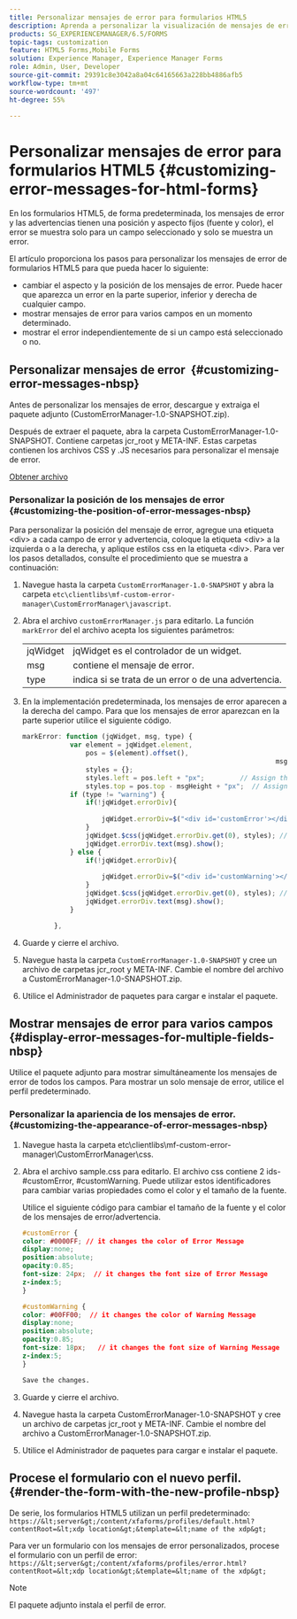 ```yaml
---
title: Personalizar mensajes de error para formularios HTML5
description: Aprenda a personalizar la visualización de mensajes de error para formularios HTML5, incluido cómo cambiar su posición y apariencia.
products: SG_EXPERIENCEMANAGER/6.5/FORMS
topic-tags: customization
feature: HTML5 Forms,Mobile Forms
solution: Experience Manager, Experience Manager Forms
role: Admin, User, Developer
source-git-commit: 29391c8e3042a8a04c64165663a228bb4886afb5
workflow-type: tm+mt
source-wordcount: '497'
ht-degree: 55%

---
```


# Personalizar mensajes de error para formularios HTML5 {#customizing-error-messages-for-html-forms}

En los formularios HTML5, de forma predeterminada, los mensajes de error y las advertencias tienen una posición y aspecto fijos (fuente y color), el error se muestra solo para un campo seleccionado y solo se muestra un error.

El artículo proporciona los pasos para personalizar los mensajes de error de formularios HTML5 para que pueda hacer lo siguiente:

* cambiar el aspecto y la posición de los mensajes de error. Puede hacer que aparezca un error en la parte superior, inferior y derecha de cualquier campo.
* mostrar mensajes de error para varios campos en un momento determinado.
* mostrar el error independientemente de si un campo está seleccionado o no.

## Personalizar mensajes de error  {#customizing-error-messages-nbsp}

Antes de personalizar los mensajes de error, descargue y extraiga el paquete adjunto (CustomErrorManager-1.0-SNAPSHOT.zip).

Después de extraer el paquete, abra la carpeta CustomErrorManager-1.0-SNAPSHOT. Contiene carpetas jcr_root y META-INF. Estas carpetas contienen los archivos CSS y .JS necesarios para personalizar el mensaje de error.

[Obtener archivo](assets/customerrormanager-1.0-snapshot.zip)

### Personalizar la posición de los mensajes de error  {#customizing-the-position-of-error-messages-nbsp}

Para personalizar la posición del mensaje de error, agregue una etiqueta &lt;div> a cada campo de error y advertencia, coloque la etiqueta &lt;div> a la izquierda o a la derecha, y aplique estilos css en la etiqueta &lt;div>. Para ver los pasos detallados, consulte el procedimiento que se muestra a continuación:

1. Navegue hasta la carpeta `CustomErrorManager-1.0-SNAPSHOT` y abra la carpeta `etc\clientlibs\mf-custom-error-manager\CustomErrorManager\javascript`.
1. Abra el archivo `customErrorManager.js` para editarlo. La función `markError` del el archivo acepta los siguientes parámetros:

   |   |  |
   |---|---|
   | jqWidget | jqWidget es el controlador de un widget. |
   | msg | contiene el mensaje de error. |
   | type | indica si se trata de un error o de una advertencia. |

1. En la implementación predeterminada, los mensajes de error aparecen a la derecha del campo. Para que los mensajes de error aparezcan en la parte superior utilice el siguiente código.

   ```javascript
   markError: function (jqWidget, msg, type) {
               var element = jqWidget.element,                                //Gives the div containing widget
                   pos = $(element).offset(),                          //Calculates the position of the div in the view port
                                                                   msgHeight = xfalib.view.util.TextMetrics.measureExtent(msg).height + 5;  //Calculating the height of the Error Message
                   styles = {};
                   styles.left = pos.left + "px";         // Assign the desired left position using pos.left. Here it is calculated for exact left of the field
                   styles.top = pos.top - msgHeight + "px";  // Assign the desired top position using pos.top. Here it is calculated for top of the field
               if (type != "warning") {
                   if(!jqWidget.errorDiv){
                                                                                   //Adding the warning div if it is not present already
                       jqWidget.errorDiv=$("<div id='customError'></div>").appendTo('body');
                   }
                   jqWidget.$css(jqWidget.errorDiv.get(0), styles); // Applying the styles to the warning div
                   jqWidget.errorDiv.text(msg).show();                     //Showing the warning message
               } else {
                   if(!jqWidget.errorDiv){
                                                                                   //Adding the error div if it is not present already
                       jqWidget.errorDiv=$("<div id='customWarning'></div>").appendTo('body');
                   }
                   jqWidget.$css(jqWidget.errorDiv.get(0), styles); // Applying the styles to the error div
                   jqWidget.errorDiv.text(msg).show();                     //Showing the warning message
               }
   
           },
   ```

1. Guarde y cierre el archivo.
1. Navegue hasta la carpeta `CustomErrorManager-1.0-SNAPSHOT` y cree un archivo de carpetas jcr_root y META-INF. Cambie el nombre del archivo a CustomErrorManager-1.0-SNAPSHOT.zip.
1. Utilice el Administrador de paquetes para cargar e instalar el paquete.

## Mostrar mensajes de error para varios campos  {#display-error-messages-for-multiple-fields-nbsp}

Utilice el paquete adjunto para mostrar simultáneamente los mensajes de error de todos los campos. Para mostrar un solo mensaje de error, utilice el perfil predeterminado.

### Personalizar la apariencia de los mensajes de error.  {#customizing-the-appearance-of-error-messages-nbsp}

1. Navegue hasta la carpeta etc\clientlibs\mf-custom-error-manager\CustomErrorManager\css.

1. Abra el archivo sample.css para editarlo. El archivo css contiene 2 ids- #customError, #customWarning. Puede utilizar estos identificadores para cambiar varias propiedades como el color y el tamaño de la fuente.

   Utilice el siguiente código para cambiar el tamaño de la fuente y el color de los mensajes de error/advertencia.

   ```css
   #customError {
   color: #0000FF; // it changes the color of Error Message
   display:none;
   position:absolute;
   opacity:0.85;
   font-size: 24px;  // it changes the font size of Error Message
   z-index:5;
   }
   
   #customWarning {
   color: #00FF00;  // it changes the color of Warning Message
   display:none;
   position:absolute;
   opacity:0.85;
   font-size: 18px;   // it changes the font size of Warning Message
   z-index:5;
   }
   
   Save the changes.
   ```

1. Guarde y cierre el archivo.
1. Navegue hasta la carpeta CustomErrorManager-1.0-SNAPSHOT y cree un archivo de carpetas jcr_root y META-INF. Cambie el nombre del archivo a CustomErrorManager-1.0-SNAPSHOT.zip.
1. Utilice el Administrador de paquetes para cargar e instalar el paquete.

## Procese el formulario con el nuevo perfil.  {#render-the-form-with-the-new-profile-nbsp}

De serie, los formularios HTML5 utilizan un perfil predeterminado: `https://&lt;server&gt;/content/xfaforms/profiles/default.html?contentRoot=&lt;xdp location&gt;&template=&lt;name of the xdp&gt;`

Para ver un formulario con los mensajes de error personalizados, procese el formulario con un perfil de error: `https://&lt;server&gt;/content/xfaforms/profiles/error.html?contentRoot=&lt;xdp location&gt;&template=&lt;name of the xdp&gt;`

>[!NOTE]
>
>El paquete adjunto instala el perfil de error.
